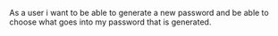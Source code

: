 As a user i want to be able to generate  a new password and be able to choose what goes into my password that is generated.
